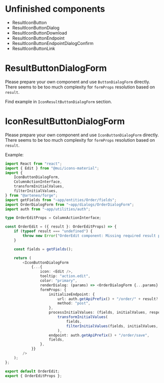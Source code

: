# Unfinished components

-   ResultIconButton
-   ResultIconButtonDialog
-   ResultIconButtonDownload
-   ResultIconButtonEndpoint
-   ResultIconButtonEndpointDialogConfirm
-   ResultIconButtonLink

# ResultButtonDialogForm

Please prepare your own component and use `ButtonDialogForm` directly. There seems to be too much complexity for `formProps` resolution based on `result`.

Find example in `IconResultButtonDialogForm` section.

# IconResultButtonDialogForm

Please prepare your own component and use `IconButtonDialogForm` directly. There seems to be too much complexity for `formProps` resolution based on `result`.

Example:

```ts
import React from "react";
import { Edit } from "@mui/icons-material";
import {
    IconButtonDialogForm,
    ColumnActionInterface,
    transformInitialValues,
    filterInitialValues,
} from "@arteneo/forge";
import getFields from "~app/entities/Order/fields";
import OrderDialogForm from "~app/dialogs/OrderDialogForm";
import auth from "~app/utilities/auth";

type OrderEditProps = ColumnActionInterface;

const OrderEdit = ({ result }: OrderEditProps) => {
    if (typeof result === "undefined") {
        throw new Error("OrderEdit component: Missing required result prop");
    }

    const fields = getFields();

    return (
        <IconButtonDialogForm
            {...{
                icon: <Edit />,
                tooltip: "action.edit",
                color: "primary",
                renderDialog: (params) => <OrderDialogForm {...params} />,
                formProps: {
                    initializeEndpoint: {
                        url: auth.getApiPrefix() + "/order/" + result?.id,
                        method: "post",
                    },
                    processInitialValues: (fields, initialValues, response) =>
                        transformInitialValues(
                            fields,
                            filterInitialValues(fields, initialValues, response?.data?.data)
                        ),
                    endpoint: auth.getApiPrefix() + "/order/save",
                    fields,
                },
            }}
        />
    );
};

export default OrderEdit;
export { OrderEditProps };
```

